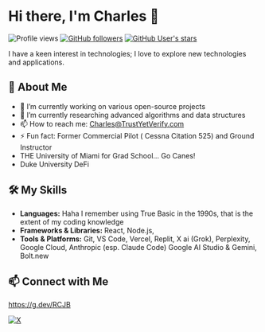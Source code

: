 # Hi there, I'm Charles 👋

![Profile views](https://gpvc.arturio.dev/rcjb2022)
[![GitHub followers](https://img.shields.io/github/followers/rcjb2022.svg?style=social&label=Follow)](https://github.com/rcjb2022?tab=followers)
[![GitHub User's stars](https://img.shields.io/github/stars/rcjb2022.svg)](https://github.com/rcjb2022)

I have a keen interest in technologies; I love to explore new technologies and applications.

## 🚀 About Me

- 🔭 I’m currently working on various open-source projects
- 🌱 I’m currently researching advanced algorithms and data structures
- 📫 How to reach me: Charles@TrustYetVerify.com
- ⚡ Fun fact: Former Commercial Pilot ( Cessna Citation 525) and Ground Instructor
- THE University of Miami for Grad School... Go Canes!
- Duke University DeFi



## 🛠️ My Skills

- **Languages:** Haha I remember using True Basic in the 1990s, that is the extent of my coding knowledge
- **Frameworks & Libraries:** React, Node.js, 
- **Tools & Platforms:** Git, VS Code, Vercel, Replit, X ai (Grok), Perplexity, Google Cloud, Anthropic (esp. Claude Code) Google AI Studio & Gemini, Bolt.new 


## 📫 Connect with Me

https://g.dev/RCJB 


[![X](https://img.shields.io/badge/Twitter-blue?style=flat-square&logo=twitter&logoColor=white)](https://x.com/CharlesBWI)



